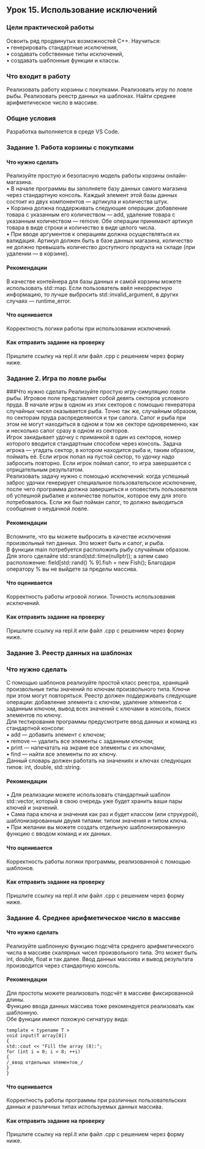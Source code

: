 ## Урок 15. Использование исключений

### Цели практической работы

Освоить ряд продвинутых возможностей C++. Научиться:  
• генерировать стандартные исключения,  
• создавать собственные типы исключений,  
• создавать шаблонные функции и классы.

### Что входит в работу

Реализовать работу корзины с покупками.
Реализовать игру по ловле рыбы.
Реализовать реестр данных на шаблонах.
Найти среднее арифметическое число в массиве.

### Общие условия

Разработка выполняется в среде VS Code.

### Задание 1. Работа корзины с покупками

#### Что нужно сделать

Реализуйте простую и безопасную модель работы корзины онлайн-магазина.  
• В начале программы вы заполняете базу данных самого магазина через стандартную консоль. Каждый элемент этой базы данных состоит из двух компонентов — артикула и количества штук.  
• Корзина должна поддерживать следующие операции: добавление товара с указанным его количеством — add, удаление товара с указанным количеством — remove. Обе операции принимают артикул товара в виде строки и количество в виде целого числа.  
• При вводе аргументов к операциям должна осуществляться их валидация. Артикул должен быть в базе данных магазина, количество не должно превышать количество доступного продукта на складе (при удалении — в корзине).

#### Рекомендации

В качестве контейнера для базы данных и самой корзины можете использовать std::map.
Если пользователь ввёл некорректную информацию, то лучше выбросить std::invalid_argument, в других случаях — runtime_error.

#### Что оценивается

Корректность логики работы при использовании исключений.

#### Как отправить задание на проверку

Пришлите ссылку на repl.it или файл .срр с решением через форму ниже.

### Задание 2. Игра по ловле рыбы

###Что нужно сделать
Реализуйте простую игру-симуляцию ловли рыбы. Игровое поле представляет собой девять секторов условного пруда. В начале игры в одном из этих секторов с помощью генератора случайных чисел оказывается рыба. Точно так же, случайным образом, по секторам пруда распределяются и три сапога. Сапог и рыба при этом не могут находиться в одном и том же секторе одновременно, как и несколько сапог сразу в одном из секторов.  
Игрок закидывает удочку с приманкой в один из секторов, номер которого вводится стандартным способом через консоль. Задача игрока — угадать сектор, в котором находится рыба и, таким образом, поймать её. Если игрок попал на пустой сектор, то удочку надо забросить повторно. Если игрок поймал сапог, то игра завершается с отрицательным результатом.  
Реализовать задачу нужно с помощью исключений: когда успешный заброс удочки генерирует специальное пользовательское исключение, после чего программа должна завершиться и оповестить пользователя об успешной рыбалке и количестве попыток, которое ему для этого потребовалось. Если же был пойман сапог, то должно выводиться сообщение о неудачной ловле.

#### Рекомендации

Вспомните, что вы можете выбросить в качестве исключения произвольный тип данных. Это может быть и сапог, и рыба.  
В функции main потребуется расположить рыбу случайным образом. Для этого сделайте std::srand(std::time(nullptr)); а затем само расположение: field[std::rand() % 9].fish = new Fish(); Благодаря оператору % вы не выйдете за пределы массива.

#### Что оценивается

Корректность работы игровой логики. Точность использования исключений.

#### Как отправить задание на проверку

Пришлите ссылку на repl.it или файл .срр с решением через форму ниже.

### Задание 3. Реестр данных на шаблонах

### Что нужно сделать

С помощью шаблонов реализуйте простой класс реестра, хранящий произвольные типы значений по ключам произвольного типа. Ключи при этом могут повторяться.
Реестр должен поддерживать следующие операции: добавление элемента с ключом, удаление элементов с заданным ключом, вывод всех значений с ключами в консоль, поиск элементов по ключу.  
Для тестирования программы предусмотрите ввод данных и команд из стандартной консоли:  
• add — добавить элемент с ключом;  
• remove — удалить все элементы с заданным ключом;  
• print — напечатать на экране все элементы с их ключами;  
• find — найти все элементы по их ключу.  
Данный словарь должен работать на значениях и ключах следующих типов: int, double, std::string.

#### Рекомендации

• Для реализации можете использовать стандартный шаблон std::vector, который в свою очередь уже будет хранить ваши пары ключей и значений.  
• Сама пара ключа и значения как раз и будет классом (или струкурой), шаблонизированным двумя типами: типом значения и типом ключа.  
• При желании вы можете создать отдельную шаблонизированную функцию с вводом команд и их данных.

#### Что оценивается

Корректность работы логики программы, реализованной с помощью шаблонов.

#### Как отправить задание на проверку

Пришлите ссылку на repl.it или файл .срр с решением через форму ниже.

### Задание 4. Среднее арифметическое число в массиве

#### Что нужно сделать

Реализуйте шаблонную функцию подсчёта среднего арифметического числа в массиве скалярных чисел произвольного типа. Это может быть int, double, float и так далее.
Ввод данных массива и вывод результата производится через стандартную консоль.

#### Рекомендации

Для простоты можете реализовать подсчёт в массиве фиксированной длины.  
Функцию ввода данных массива тоже рекомендуется реализовать как шаблонную.  
Обе функции имеют похожую сигнатуру вида:

```
template < typename T >
void input(T array[8])
{
std::cout << "Fill the array (8):";
for (int i = 0; i < 8; ++i)
{
/_ввод отдельных элементов_/
}
}
```

#### Что оценивается

Корректность работы программы при различных пользовательских данных и различных типах используемых данных массива.

#### Как отправить задание на проверку

Пришлите ссылку на repl.it или файл .срр с решением через форму ниже.
